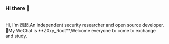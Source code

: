 ### Hi there 👋
<br />
Hi, I'm 风起,An independent security researcher and open source developer.
<br />
🌱My WeChat is **Z0xy_Root**,Welcome everyone to come to exchange and study.
